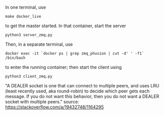 
In one terminal, use

    make docker_live

to get the master started. In that container, start the server

    python3 server_zmq.py

Then, in a separate terminal, use

    docker exec -it `docker ps | grep zmq_phusion | cut -d' ' -f1` /bin/bash

to enter the running container; then start the client using

    python3 client_zmq.py



"A DEALER socket is one that can connect to multiple peers, and uses LRU (least recently used, aka round-robin) to decide which peer gets each message. If you do not want this behavior, then you do not want a DEALER socket with multiple peers."
source: https://stackoverflow.com/a/19432748/1164295
